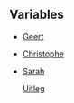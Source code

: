 ## Variables

* [Geert](./humans.php?name=Geert)
* [Christophe](./humans.php?name=Christophe)
* [Sarah](./humans.php?name=Sarah)
  
  
  [Uitleg](https://github.com/becodeorg/GNK-Holberton-1.9/blob/master/3-De-berg/05-PHP/2-php-variables.md)